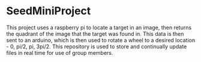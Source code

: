 # SeedMiniProject
This project uses a raspberry pi to locate a target in an image, then returns the quadrant of the image that the target was found in.
This data is then sent to an arduino, which is then used to rotate a wheel to a desired location - 0, pi/2, pi, 3pi/2. 
This repository is used to store and continually update files in real time for use of group members. 
